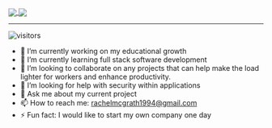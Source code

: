 
<a href="https://github.com/afritzler/">
  <img align="center" src="https://github-readme-stats.vercel.app/api?username=rmwillow&count_private=true&show_icons=true&include_all_commits=true" />
</a>

<a href="https://github.com/afritzler/">
  <img align="center" src="https://github-readme-stats.vercel.app/api/top-langs/?username=rmwillow&hide=javascript,html,css&layout=compact&langs_count=20" />
</a>

---

![visitors](https://visitor-badge.glitch.me/badge?page_id=rmwillow.github)


<!--
**rmwillow/rmwillow** is a ✨ _special_ ✨ repository because its `README.md` (this file) appears on your GitHub profile.
- 😄 Pronouns: ...
Here are some ideas to get you started:
-->

- 🔭 I’m currently working on my educational growth
- 🌱 I’m currently learning full stack software development
- 👯 I’m looking to collaborate on any projects that can help make the load lighter for workers and enhance productivity.
- 🤔 I’m looking for help with security within applications
- 💬 Ask me about my current project
- 📫 How to reach me: rachelmcgrath1994@gmail.com
- ⚡ Fun fact: I would like to start my own company one day

